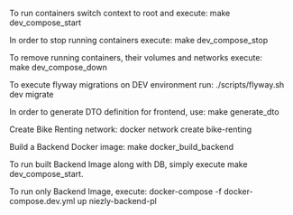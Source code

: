 To run containers switch context to root and execute:
 make dev_compose_start
 
In order to stop running containers execute:
 make dev_compose_stop
 
To remove running containers, their volumes and networks execute:    
 make dev_compose_down
 
To execute flyway migrations on DEV environment run:
./scripts/flyway.sh dev migrate

In order to generate DTO definition for frontend, use:
 make generate_dto

Create Bike Renting network:
 docker network create bike-renting

Build a Backend Docker image:
 make docker_build_backend
 
To run built Backend Image along with DB, simply execute make dev_compose_start.

To run only Backend Image, execute:
 docker-compose -f docker-compose.dev.yml up niezly-backend-pl